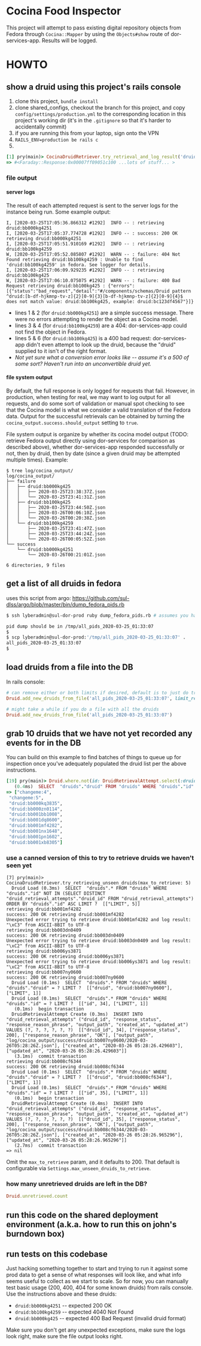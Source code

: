 # Cocina Food Inspector

This project will attempt to pass existing digital repository objects from Fedora through `Cocina::Mapper` by using the `Objects#show` route of dor-services-app.  Results will be logged.

# HOWTO

## show a druid using this project's rails console

1. clone this project, `bundle install`
1. clone shared_configs, checkout the branch for this project, and copy `config/settings/production.yml` to the corresponding location in this project's working dir (it's in the `.gitignore` so that it's harder to accidentally commit)
1. if you are running this from your laptop, sign onto the VPN
1. `RAILS_ENV=production be rails c`
1. 
```ruby
[1] pry(main)> CocinaDruidRetriever.try_retrieval_and_log_result('druid:bb000kg4251') # will also write success message to prod log, and maybe log full response output as json
=> #<Faraday::Response:0x00007ff09051c100 ...lots of stuff... >
```

### file output

#### server logs

The result of each attempted request is sent to the server logs for the instance being run.  Some example output:

```log
I, [2020-03-25T17:05:36.866312 #1292]  INFO -- : retrieving druid:bb000kg4251
I, [2020-03-25T17:05:37.774728 #1292]  INFO -- : success: 200 OK retrieving druid:bb000kg4251
I, [2020-03-25T17:05:51.910169 #1292]  INFO -- : retrieving druid:bb100kg4259
W, [2020-03-25T17:05:52.085807 #1292]  WARN -- : failure: 404 Not Found retrieving druid:bb100kg4259 : Unable to find 'druid:bb100kg4259' in fedora. See logger for details.
I, [2020-03-25T17:06:09.929235 #1292]  INFO -- : retrieving druid:bb100kg425
W, [2020-03-25T17:06:10.075075 #1292]  WARN -- : failure: 400 Bad Request retrieving druid:bb100kg425 : {"errors":[{"status":"bad_request","detail":"#/components/schemas/Druid pattern ^druid:[b-df-hjkmnp-tv-z]{2}[0-9]{3}[b-df-hjkmnp-tv-z]{2}[0-9]{4}$ does not match value: druid:bb100kg425, example: druid:bc123df4567"}]}
```

* lines 1 & 2 (for `druid:bb000kg4251`) are a simple success message.  There were no errors attempting to render the object as a Cocina model.
* lines 3 & 4 (for `druid:bb100kg4259`) are a 404: dor-services-app could not find the object in Fedora.
* lines 5 & 6 (for `druid:bb100kg425`) is a 400 bad request:  dor-services-app didn't even attempt to look up the druid, because the "druid" supplied to it isn't of the right format.
* _Not yet sure what a conversion error looks like -- assume it's a 500 of some sort?  Haven't run into an unconvertible druid yet._

#### file system output

By default, the full response is only logged for requests that fail.  However, in production, when testing for real, we may want to log output for all requests, and do some sort of validation or manual spot checking to see that the Cocina model is what we consider a valid translation of the Fedora data.  Output for the successful retrievals can be obtained by turning the `cocina_output.success.should_output` setting to `true`.

File system output is organize by whether its cocina model output (TODO: retrieve Fedora output directly using dor-services for comparison as described above), whether dor-services-app responded successfully or not, then by druid, then by date (since a given druid may be attempted multiple times).  Example:

```
$ tree log/cocina_output/
log/cocina_output/
├── failure
│   ├── druid:bb000kg425
│   │   ├── 2020-03-25T23:38:37Z.json
│   │   └── 2020-03-25T23:41:31Z.json
│   ├── druid:bb100kg425
│   │   ├── 2020-03-25T23:44:50Z.json
│   │   ├── 2020-03-26T00:06:10Z.json
│   │   └── 2020-03-26T00:20:38Z.json
│   └── druid:bb100kg4259
│       ├── 2020-03-25T23:41:47Z.json
│       ├── 2020-03-25T23:44:24Z.json
│       └── 2020-03-26T00:05:52Z.json
└── success
    └── druid:bb000kg4251
        └── 2020-03-26T00:21:01Z.json

6 directories, 9 files
```

## get a list of all druids in fedora

uses this script from argo:  https://github.com/sul-dlss/argo/blob/master/bin/dump_fedora_pids.rb

```sh
$ ssh lyberadmin@sul-dor-prod ruby dump_fedora_pids.rb # assumes you have a valid kerb ticket and access to sul-dor-prod as lyberadmin

pid dump should be in /tmp/all_pids_2020-03-25_01:33:07
$
$ scp lyberadmin@sul-dor-prod:'/tmp/all_pids_2020-03-25_01:33:07' .
all_pids_2020-03-25_01:33:07                                                               100%   35MB 336.6KB/s   01:46
$
```

## load druids from a file into the DB

In rails console:

```ruby
# can remove either or both limits if desired, default is to just do try adding whole input file.  dupes will be ignored.
Druid.add_new_druids_from_file('all_pids_2020-03-25_01:33:07', limit_readlines: 1000, limit_adds: 2000)

# might take a while if you do a file with all the druids
Druid.add_new_druids_from_file('all_pids_2020-03-25_01:33:07')
```

## grab 10 druids that we have not yet recorded any events for in the DB

You can build on this example to find batches of things to queue up for inspection once you've adequately populated the druid list per the above instructions.

```ruby
[19] pry(main)> Druid.where.not(id: DruidRetrievalAttempt.select(:druid_id).distinct).limit(10).pluck(:druid)
   (0.4ms)  SELECT  "druids"."druid" FROM "druids" WHERE "druids"."id" NOT IN (SELECT DISTINCT "druid_retrieval_attempts"."druid_id" FROM "druid_retrieval_attempts") LIMIT ?  [["LIMIT", 10]]
=> ["changeme:4",
 "changeme:5",
 "druid:bb000kq3835",
 "druid:bb000zn0114",
 "druid:bb001bb1008",
 "druid:bb001dq8600",
 "druid:bb001mf4282",
 "druid:bb001nx1648",
 "druid:bb001pn1602",
 "druid:bb001xb8305"]
```

### use a canned version of this to try to retrieve druids we haven't seen yet

```
[7] pry(main)> CocinaDruidRetriever.try_retrieving_unseen_druids(max_to_retrieve: 5)
  Druid Load (0.3ms)  SELECT  "druids".* FROM "druids" WHERE "druids"."id" NOT IN (SELECT DISTINCT "druid_retrieval_attempts"."druid_id" FROM "druid_retrieval_attempts") ORDER BY "druids"."id" ASC LIMIT ?  [["LIMIT", 5]]
retrieving druid:bb001mf4282
success: 200 OK retrieving druid:bb001mf4282
Unexpected error trying to retrieve druid:bb001mf4282 and log result: "\xC3" from ASCII-8BIT to UTF-8
retrieving druid:bb003dn0409
success: 200 OK retrieving druid:bb003dn0409
Unexpected error trying to retrieve druid:bb003dn0409 and log result: "\xC2" from ASCII-8BIT to UTF-8
retrieving druid:bb006ys3871
success: 200 OK retrieving druid:bb006ys3871
Unexpected error trying to retrieve druid:bb006ys3871 and log result: "\xC2" from ASCII-8BIT to UTF-8
retrieving druid:bb007ny0600
success: 200 OK retrieving druid:bb007ny0600
  Druid Load (0.1ms)  SELECT  "druids".* FROM "druids" WHERE "druids"."druid" = ? LIMIT ?  [["druid", "druid:bb007ny0600"], ["LIMIT", 1]]
  Druid Load (0.1ms)  SELECT  "druids".* FROM "druids" WHERE "druids"."id" = ? LIMIT ?  [["id", 34], ["LIMIT", 1]]
   (0.1ms)  begin transaction
  DruidRetrievalAttempt Create (0.3ms)  INSERT INTO "druid_retrieval_attempts" ("druid_id", "response_status", "response_reason_phrase", "output_path", "created_at", "updated_at") VALUES (?, ?, ?, ?, ?, ?)  [["druid_id", 34], ["response_status", 200], ["response_reason_phrase", "OK"], ["output_path", "log/cocina_output/success/druid:bb007ny0600/2020-03-26T05:28:26Z.json"], ["created_at", "2020-03-26 05:28:26.429603"], ["updated_at", "2020-03-26 05:28:26.429603"]]
   (3.1ms)  commit transaction
retrieving druid:bb008cf6344
success: 200 OK retrieving druid:bb008cf6344
  Druid Load (0.1ms)  SELECT  "druids".* FROM "druids" WHERE "druids"."druid" = ? LIMIT ?  [["druid", "druid:bb008cf6344"], ["LIMIT", 1]]
  Druid Load (0.1ms)  SELECT  "druids".* FROM "druids" WHERE "druids"."id" = ? LIMIT ?  [["id", 35], ["LIMIT", 1]]
   (0.1ms)  begin transaction
  DruidRetrievalAttempt Create (0.4ms)  INSERT INTO "druid_retrieval_attempts" ("druid_id", "response_status", "response_reason_phrase", "output_path", "created_at", "updated_at") VALUES (?, ?, ?, ?, ?, ?)  [["druid_id", 35], ["response_status", 200], ["response_reason_phrase", "OK"], ["output_path", "log/cocina_output/success/druid:bb008cf6344/2020-03-26T05:28:26Z.json"], ["created_at", "2020-03-26 05:28:26.965296"], ["updated_at", "2020-03-26 05:28:26.965296"]]
   (2.7ms)  commit transaction
=> nil
```

Omit the `max_to_retrieve` param, and it defaults to 200.  That default is configurable via `Settings.max_unseen_druids_to_retrieve`.

### how many unretrieved druids are left in the DB?

```ruby
Druid.unretrieved.count
```

## run this code on the shared deployment environment (a.k.a. how to run this on john's burndown box)



## run tests on this codebase

Just hacking something together to start and trying to run it against some prod data to get a sense of what responses will look like, and what info seems useful to collect as we start to scale.  So for now, you can manually test basic usage (200, 400, 404 for some known druids) from rails console.  Use the instructions above and these druids:
* `druid:bb000kg4251` -- expected 200 OK
* `druid:bb100kg4259` -- expected 4040 Not Found
* `druid:bb000kg425` -- expected 400 Bad Request (invalid druid format)

Make sure you don't get any unexpected exceptions, make sure the logs look right, make sure the file output looks right.
